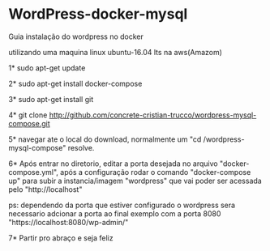 # WordPress-docker-mysql
Guia instalação do wordpress no docker

utilizando uma maquina linux ubuntu-16.04 lts na aws(Amazom)

1*
sudo apt-get update

2*
sudo apt-get install docker-compose

3*
sudo apt-get install git

4*
git clone http://github.com/concrete-cristian-trucco/wordpress-mysql-compose.git

5*
navegar ate o local do download, normalmente um "cd /wordpress-mysql-compose" resolve.

6*
Após entrar no diretorio, editar a porta desejada no arquivo "docker-compose.yml", após a configuração rodar o comando "docker-compose up" para subir a instancia/imagem "wordpress" que vai poder ser acessada pelo "http://localhost" 

ps: dependendo da porta que estiver configurado o wordpress sera necessario adcionar a porta ao final exemplo com a porta 8080
"https://localhost:8080/wp-admin/"

7*
Partir pro abraço e seja feliz

